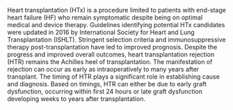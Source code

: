 Heart transplantation (HTx) is a procedure limited to patients with end-stage heart failure (HF) who remain symptomatic despite being on optimal medical and device therapy. Guidelines identifying potential HTx candidates were updated in 2016 by International Society for Heart and Lung Transplantation (ISHLT). Stringent selection criteria and immunosuppressive therapy post-transplantation have led to improved prognosis. Despite the progress and improved overall outcomes, heart transplantation rejection (HTR) remains the Achilles heel of transplantation. The manifestation of rejection can occur as early as intraoperatively to many years after transplant. The timing of HTR plays a significant role in establishing cause and diagnosis. Based on timings, HTR can either be due to early graft dysfunction, occurring within first 24 hours or late graft dysfunction developing weeks to years after transplantation.